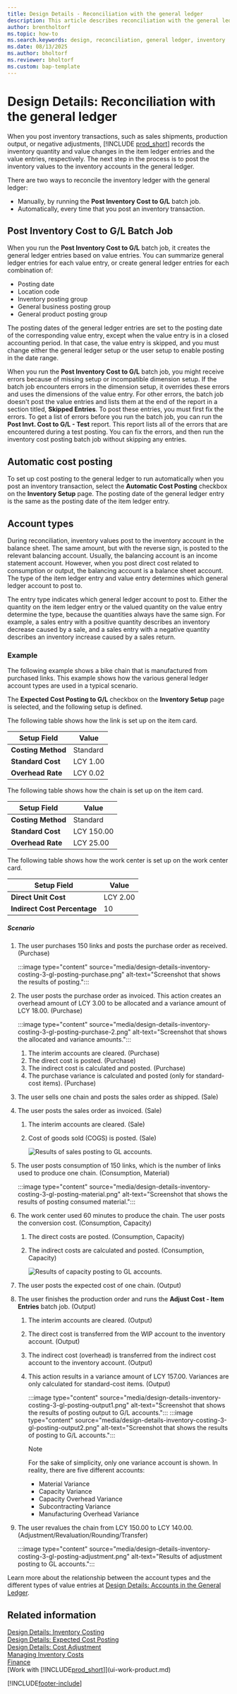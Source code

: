 ```yaml
---
title: Design Details - Reconciliation with the general ledger
description: This article describes reconciliation with the general ledger when you post inventory transactions, such as sales shipments, production output, or negative adjustments.
author: brentholtorf
ms.topic: how-to
ms.search.keywords: design, reconciliation, general ledger, inventory
ms.date: 08/13/2025
ms.author: bholtorf
ms.reviewer: bholtorf
ms.custom: bap-template
---
```

# Design Details: Reconciliation with the general ledger

When you post inventory transactions, such as sales shipments, production output, or negative adjustments, [!INCLUDE [prod_short](includes/prod_short.md)] records the inventory quantity and value changes in the item ledger entries and the value entries, respectively. The next step in the process is to post the inventory values to the inventory accounts in the general ledger.  

There are two ways to reconcile the inventory ledger with the general ledger:  

* Manually, by running the **Post Inventory Cost to G/L** batch job.  
* Automatically, every time that you post an inventory transaction.  

## Post Inventory Cost to G/L Batch Job  

When you run the **Post Inventory Cost to G/L** batch job, it creates the general ledger entries based on value entries. You can summarize general ledger entries for each value entry, or create general ledger entries for each combination of:

* Posting date
* Location code
* Inventory posting group
* General business posting group
* General product posting group

The posting dates of the general ledger entries are set to the posting date of the corresponding value entry, except when the value entry is in a closed accounting period. In that case, the value entry is skipped, and you must change either the general ledger setup or the user setup to enable posting in the date range.  

When you run the **Post Inventory Cost to G/L** batch job, you might receive errors because of missing setup or incompatible dimension setup. If the batch job encounters errors in the dimension setup, it overrides these errors and uses the dimensions of the value entry. For other errors, the batch job doesn't post the value entries and lists them at the end of the report in a section titled, **Skipped Entries**. To post these entries, you must first fix the errors. To get a list of errors before you run the batch job, you can run the **Post Invt. Cost to G/L - Test** report. This report lists all of the errors that are encountered during a test posting. You can fix the errors, and then run the inventory cost posting batch job without skipping any entries.  

## Automatic cost posting  

To set up cost posting to the general ledger to run automatically when you post an inventory transaction, select the **Automatic Cost Posting** checkbox on the **Inventory Setup** page. The posting date of the general ledger entry is the same as the posting date of the item ledger entry.  

## Account types  

During reconciliation, inventory values post to the inventory account in the balance sheet. The same amount, but with the reverse sign, is posted to the relevant balancing account. Usually, the balancing account is an income statement account. However, when you post direct cost related to consumption or output, the balancing account is a balance sheet account. The type of the item ledger entry and value entry determines which general ledger account to post to.  

The entry type indicates which general ledger account to post to. Either the quantity on the item ledger entry or the valued quantity on the value entry determine the type, because the quantities always have the same sign. For example, a sales entry with a positive quantity describes an inventory decrease caused by a sale, and a sales entry with a negative quantity describes an inventory increase caused by a sales return.  

### Example  

The following example shows a bike chain that is manufactured from purchased links. This example shows how the various general ledger account types are used in a typical scenario.  

The **Expected Cost Posting to G/L** checkbox on the **Inventory Setup** page is selected, and the following setup is defined.  

The following table shows how the link is set up on the item card.  

|Setup Field|Value|  
|-----------------|-----------|  
|**Costing Method**|Standard|  
|**Standard Cost**|LCY 1.00|  
|**Overhead Rate**|LCY 0.02|  

The following table shows how the chain is set up on the item card.  

|Setup Field|Value|  
|-----------------|-----------|  
|**Costing Method**|Standard|  
|**Standard Cost**|LCY 150.00|  
|**Overhead Rate**|LCY 25.00|  

The following table shows how the work center is set up on the work center card.  

|Setup Field|Value|  
|-----------------|-----------|  
|**Direct Unit Cost**|LCY 2.00|  
|**Indirect Cost Percentage**|10|  

##### Scenario  

1. The user purchases 150 links and posts the purchase order as received. (Purchase)  

    :::image type="content" source="media/design-details-inventory-costing-3-gl-posting-purchase.png" alt-text="Screenshot that shows the results of posting.":::
2. The user posts the purchase order as invoiced. This action creates an overhead amount of LCY 3.00 to be allocated and a variance amount of LCY 18.00. (Purchase)  

    :::image type="content" source="media/design-details-inventory-costing-3-gl-posting-purchase-2.png" alt-text="Screenshot that shows the allocated and variance amounts.":::

    1. The interim accounts are cleared. (Purchase)  
    2. The direct cost is posted. (Purchase)  
    3. The indirect cost is calculated and posted. (Purchase)  
    4. The purchase variance is calculated and posted (only for standard-cost items). (Purchase)  
3. The user sells one chain and posts the sales order as shipped. (Sale)  
4. The user posts the sales order as invoiced. (Sale)  

    1. The interim accounts are cleared. (Sale)  
    2. Cost of goods sold (COGS) is posted. (Sale)  

        ![Results of sales posting to GL accounts.](media/design_details_inventory_costing_3_gl_posting_sales.png "Results of sales posting to GL accounts")  
5. The user posts consumption of 150 links, which is the number of links used to produce one chain. (Consumption, Material)  

    :::image type="content" source="media/design-details-inventory-costing-3-gl-posting-material.png" alt-text="Screenshot that shows the results of posting consumed material.":::
6. The work center used 60 minutes to produce the chain. The user posts the conversion cost. (Consumption, Capacity)  

    1. The direct costs are posted. (Consumption, Capacity)  
    2. The indirect costs are calculated and posted. (Consumption, Capacity)  

        ![Results of capacity posting to GL accounts.](media/design_details_inventory_costing_3_gl_posting_capacity.png "Results of capacity posting to GL accounts")  
7. The user posts the expected cost of one chain. (Output)  
8. The user finishes the production order and runs the **Adjust Cost - Item Entries** batch job. (Output)  

    1. The interim accounts are cleared. (Output)  
    2. The direct cost is transferred from the WIP account to the inventory account. (Output)  
    3. The indirect cost (overhead) is transferred from the indirect cost account to the inventory account. (Output)  
    4. This action results in a variance amount of LCY 157.00. Variances are only calculated for standard-cost items. (Output)  

        :::image type="content" source="media/design-details-inventory-costing-3-gl-posting-output1.png" alt-text="Screenshot that shows the results of posting output to G/L accounts.":::
        :::image type="content" source="media/design-details-inventory-costing-3-gl-posting-output2.png" alt-text="Screenshot that shows the results of posting to G/L accounts.":::

        > [!NOTE]  
        > For the sake of simplicity, only one variance account is shown. In reality, there are five different accounts:  
        > 
        >  * Material Variance  
        >  * Capacity Variance  
        >  * Capacity Overhead Variance  
        >  * Subcontracting Variance  
        >  * Manufacturing Overhead Variance  

9. The user revalues the chain from LCY 150.00 to LCY 140.00. (Adjustment/Revaluation/Rounding/Transfer)  

    :::image type="content" source="media/design-details-inventory-costing-3-gl-posting-adjustment.png" alt-text="Results of adjustment posting to GL accounts.":::

Learn more about the relationship between the account types and the different types of value entries at [Design Details: Accounts in the General Ledger](design-details-accounts-in-the-general-ledger.md).  

## Related information

[Design Details: Inventory Costing](design-details-inventory-costing.md)  
[Design Details: Expected Cost Posting](design-details-expected-cost-posting.md)  
[Design Details: Cost Adjustment](design-details-cost-adjustment.md)  
[Managing Inventory Costs](finance-manage-inventory-costs.md)  
[Finance](finance.md)  
[Work with [!INCLUDE[prod_short](includes/prod_short.md)]](ui-work-product.md)  

[!INCLUDE[footer-include](includes/footer-banner.md)]
